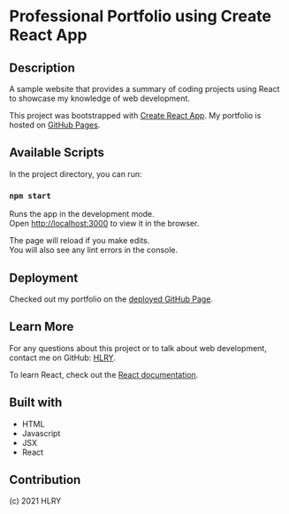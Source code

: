 # Professional Portfolio using Create React App

## Description
A sample website that provides a summary of coding projects using React to showcase my knowledge of web development.

This project was bootstrapped with [Create React App](https://github.com/facebook/create-react-app). My portfolio is hosted on [GitHub Pages](https://hlry.github.io/react-portfolio).

## Available Scripts

In the project directory, you can run:

### `npm start`

Runs the app in the development mode.\
Open [http://localhost:3000](http://localhost:3000) to view it in the browser.

The page will reload if you make edits.\
You will also see any lint errors in the console.

## Deployment

Checked out my portfolio on the [deployed GitHub Page](https://hlry.github.io/react-portfolio). 

## Learn More

For any questions about this project or to talk about web development, contact me on GitHub: [HLRY](https://github.com/hlry).

To learn React, check out the [React documentation](https://reactjs.org/).

## Built with
* HTML
* Javascript
* JSX
* React

## Contribution
(c) 2021 HLRY
